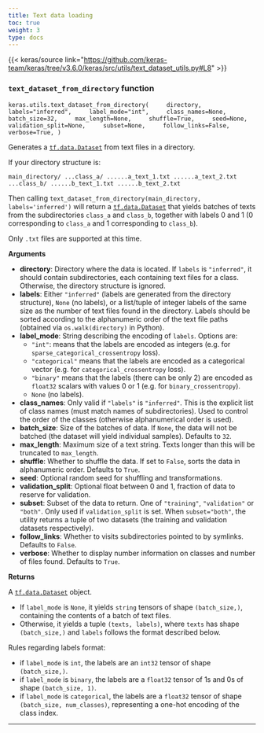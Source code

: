 ```yaml
---
title: Text data loading
toc: true
weight: 3
type: docs
---
```


{{< keras/source link="https://github.com/keras-team/keras/tree/v3.6.0/keras/src/utils/text_dataset_utils.py#L8" >}}

### `text_dataset_from_directory` function

`keras.utils.text_dataset_from_directory(     directory,     labels="inferred",     label_mode="int",     class_names=None,     batch_size=32,     max_length=None,     shuffle=True,     seed=None,     validation_split=None,     subset=None,     follow_links=False,     verbose=True, )`

Generates a [`tf.data.Dataset`](https://www.tensorflow.org/api_docs/python/tf/data/Dataset) from text files in a directory.

If your directory structure is:

`main_directory/ ...class_a/ ......a_text_1.txt ......a_text_2.txt ...class_b/ ......b_text_1.txt ......b_text_2.txt`

Then calling `text_dataset_from_directory(main_directory, labels='inferred')` will return a [`tf.data.Dataset`](https://www.tensorflow.org/api_docs/python/tf/data/Dataset) that yields batches of texts from the subdirectories `class_a` and `class_b`, together with labels 0 and 1 (0 corresponding to `class_a` and 1 corresponding to `class_b`).

Only `.txt` files are supported at this time.

**Arguments**

- **directory**: Directory where the data is located. If `labels` is `"inferred"`, it should contain subdirectories, each containing text files for a class. Otherwise, the directory structure is ignored.
- **labels**: Either `"inferred"` (labels are generated from the directory structure), `None` (no labels), or a list/tuple of integer labels of the same size as the number of text files found in the directory. Labels should be sorted according to the alphanumeric order of the text file paths (obtained via `os.walk(directory)` in Python).
- **label_mode**: String describing the encoding of `labels`. Options are:
  - `"int"`: means that the labels are encoded as integers (e.g. for `sparse_categorical_crossentropy` loss).
  - `"categorical"` means that the labels are encoded as a categorical vector (e.g. for `categorical_crossentropy` loss).
  - `"binary"` means that the labels (there can be only 2) are encoded as `float32` scalars with values 0 or 1 (e.g. for `binary_crossentropy`).
  - `None` (no labels).
- **class_names**: Only valid if `"labels"` is `"inferred"`. This is the explicit list of class names (must match names of subdirectories). Used to control the order of the classes (otherwise alphanumerical order is used).
- **batch_size**: Size of the batches of data. If `None`, the data will not be batched (the dataset will yield individual samples). Defaults to `32`.
- **max_length**: Maximum size of a text string. Texts longer than this will be truncated to `max_length`.
- **shuffle**: Whether to shuffle the data. If set to `False`, sorts the data in alphanumeric order. Defaults to `True`.
- **seed**: Optional random seed for shuffling and transformations.
- **validation_split**: Optional float between 0 and 1, fraction of data to reserve for validation.
- **subset**: Subset of the data to return. One of `"training"`, `"validation"` or `"both"`. Only used if `validation_split` is set. When `subset="both"`, the utility returns a tuple of two datasets (the training and validation datasets respectively).
- **follow_links**: Whether to visits subdirectories pointed to by symlinks. Defaults to `False`.
- **verbose**: Whether to display number information on classes and number of files found. Defaults to `True`.

**Returns**

A [`tf.data.Dataset`](https://www.tensorflow.org/api_docs/python/tf/data/Dataset) object.

- If `label_mode` is `None`, it yields `string` tensors of shape `(batch_size,)`, containing the contents of a batch of text files.
- Otherwise, it yields a tuple `(texts, labels)`, where `texts` has shape `(batch_size,)` and `labels` follows the format described below.

Rules regarding labels format:

- if `label_mode` is `int`, the labels are an `int32` tensor of shape `(batch_size,)`.
- if `label_mode` is `binary`, the labels are a `float32` tensor of 1s and 0s of shape `(batch_size, 1)`.
- if `label_mode` is `categorical`, the labels are a `float32` tensor of shape `(batch_size, num_classes)`, representing a one-hot encoding of the class index.

---
